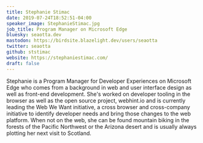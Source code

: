 ```yaml
---
title: Stephanie Stimac
date: 2019-07-24T18:52:51-04:00
speaker_image: StephanieStimac.jpg
job_title: Program Manager on Microsoft Edge
bluesky: seaotta.dev
mastodon: https://birdsite.blazelight.dev/users/seaotta
twitter: seaotta
github: ststimac
website: https://stephaniestimac.com/
draft: false
---
```


Stephanie is a Program Manager for Developer Experiences on Microsoft Edge who comes from a background in web and user interface design as well as front-end development. She's worked on developer tooling in the browser as well as the open source project, webhint.io and is currently leading the Web We Want initiative, a cross browser and cross-company initiative to identify developer needs and bring those changes to the web platform. When not on the web, she can be found mountain biking in the forests of the Pacific Northwest or the Arizona desert and is usually always plotting her next visit to Scotland.
